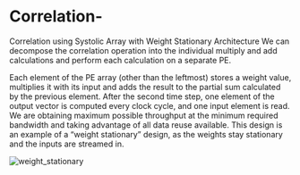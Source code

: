 # Correlation-
Correlation using Systolic Array with Weight Stationary Architecture
We can decompose the correlation operation into the individual multiply and add calculations and perform each calculation on a separate PE.

Each element of the PE array (other than the leftmost) stores a weight value, multiplies it with its input and adds the result to the partial sum calculated by the previous element. 
After the second time step, one element of the output vector is computed every clock cycle, and one input element is read. We are obtaining maximum possible throughput at the minimum 
required bandwidth and taking advantage of all data reuse available. This design is an example of a “weight stationary” design, as the weights stay stationary and the inputs are streamed in.

![weight_stationary](https://github.com/user-attachments/assets/63a732df-b0d3-4c04-ac43-b8a54a777187)
